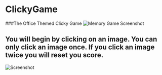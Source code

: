 # ClickyGame
###The Office Themed Clicky Game
![Memory Game Screenshot](./images/clickss.png)
## You will begin by clicking on an image. You can only click an image once. If you click an image twice you will reset you score.
![Screenshot](./images/clickss1.png)


